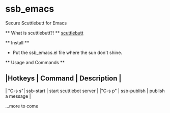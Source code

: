 # ssb_emacs
Secure Scuttlebutt for Emacs

** What is scuttlebutt?! **
[scuttlebutt](https://www.scuttlebutt.nz/)

** Install **
- Put the ssb_emacs.el file where the sun don't shine.

** Usage and Commands **

|Hotkeys | Command | Description |
---------------------------------
| "C-s s"| ssb-start | start scuttlebot server |
|"C-s p" | ssb-publish | publish a message |

...more to come


